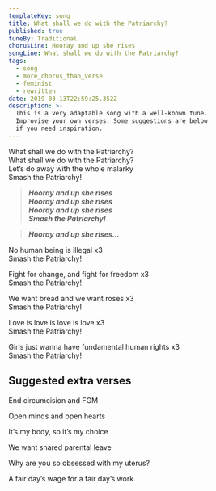 ```yaml
---
templateKey: song
title: What shall we do with the Patriarchy?
published: true
tuneBy: Traditional
chorusLine: Hooray and up she rises
songLine: What shall we do with the Patriarchy?
tags:
  - song
  - more_chorus_than_verse
  - feminist
  - rewritten
date: 2019-03-13T22:59:25.352Z
description: >-
  This is a very adaptable song with a well-known tune.
  Improvise your own verses. Some suggestions are below
  if you need inspiration.
---
```

What shall we do with the Patriarchy?\
What shall we do with the Patriarchy?\
Let’s do away with the whole malarky\
Smash the Patriarchy!

>***Hooray and up she rises\
Hooray and up she rises\
Hooray and up she rises\
Smash the Patriarchy!***

>***Hooray and up she rises...***

No human being is illegal x3\
Smash the Patriarchy!

Fight for change, and fight for freedom x3\
Smash the Patriarchy!

We want bread and we want roses x3\
Smash the Patriarchy!

Love is love is love is love x3\
Smash the Patriarchy!

Girls just wanna have fundamental human rights x3\
Smash the Patriarchy!

## Suggested extra verses

End circumcision and FGM

Open minds and open hearts

It’s my body, so it’s my choice

We want shared parental leave

Why are you so obsessed with my uterus?

A fair day’s wage for a fair day’s work
